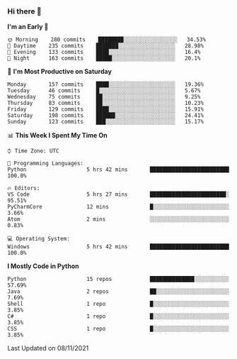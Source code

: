 ### Hi there 👋

<!--START_SECTION:waka-->
**I'm an Early 🐤** 

```text
🌞 Morning    280 commits    ████████░░░░░░░░░░░░░░░░░   34.53% 
🌆 Daytime    235 commits    ███████░░░░░░░░░░░░░░░░░░   28.98% 
🌃 Evening    133 commits    ████░░░░░░░░░░░░░░░░░░░░░   16.4% 
🌙 Night      163 commits    █████░░░░░░░░░░░░░░░░░░░░   20.1%

```
📅 **I'm Most Productive on Saturday** 

```text
Monday       157 commits    ████░░░░░░░░░░░░░░░░░░░░░   19.36% 
Tuesday      46 commits     █░░░░░░░░░░░░░░░░░░░░░░░░   5.67% 
Wednesday    75 commits     ██░░░░░░░░░░░░░░░░░░░░░░░   9.25% 
Thursday     83 commits     ██░░░░░░░░░░░░░░░░░░░░░░░   10.23% 
Friday       129 commits    ████░░░░░░░░░░░░░░░░░░░░░   15.91% 
Saturday     198 commits    ██████░░░░░░░░░░░░░░░░░░░   24.41% 
Sunday       123 commits    ███░░░░░░░░░░░░░░░░░░░░░░   15.17%

```


📊 **This Week I Spent My Time On** 

```text
⌚︎ Time Zone: UTC

💬 Programming Languages: 
Python                   5 hrs 42 mins       █████████████████████████   100.0%

🔥 Editors: 
VS Code                  5 hrs 27 mins       ████████████████████████░   95.51% 
PyCharmCore              12 mins             █░░░░░░░░░░░░░░░░░░░░░░░░   3.66% 
Atom                     2 mins              ░░░░░░░░░░░░░░░░░░░░░░░░░   0.83%

💻 Operating System: 
Windows                  5 hrs 42 mins       █████████████████████████   100.0%

```

**I Mostly Code in Python** 

```text
Python                   15 repos            ██████████████░░░░░░░░░░░   57.69% 
Java                     2 repos             ██░░░░░░░░░░░░░░░░░░░░░░░   7.69% 
Shell                    1 repo              █░░░░░░░░░░░░░░░░░░░░░░░░   3.85% 
C#                       1 repo              █░░░░░░░░░░░░░░░░░░░░░░░░   3.85% 
CSS                      1 repo              █░░░░░░░░░░░░░░░░░░░░░░░░   3.85%

```



 Last Updated on 08/11/2021
<!--END_SECTION:waka-->

<!--
**e1630m/e1630m** is a ✨ _special_ ✨ repository because its `README.md` (this file) appears on your GitHub profile.

Here are some ideas to get you started:

- 🔭 I’m currently working on ...
- 🌱 I’m currently learning ...
- 👯 I’m looking to collaborate on ...
- 🤔 I’m looking for help with ...
- 💬 Ask me about ...
- 📫 How to reach me: ...
- 😄 Pronouns: ...
- ⚡ Fun fact: ...
-->
